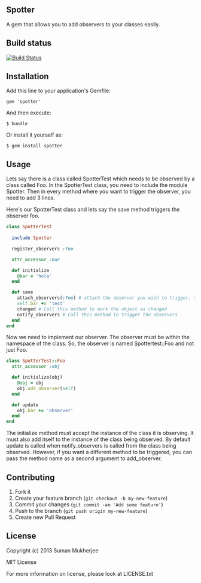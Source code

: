 ## Spotter

A gem that allows you to add observers to your classes easily.

## Build status

[![Build Status](https://travis-ci.org/sumanmukherjee03/spotter.png)](https://travis-ci.org/sumanmukherjee03/spotter)

## Installation

Add this line to your application's Gemfile:

    gem 'spotter'

And then execute:

    $ bundle

Or install it yourself as:

    $ gem install spotter

## Usage
Lets say there is a class called SpotterTest which needs to be observed by a class called Foo.
In the SpotterTest class, you need to include the module Spotter.
Then in every method where you want to trigger the observer, you need to add 3 lines.

Here's our SpotterTest class and lets say the save method triggers the observer foo.
```ruby
class SpotterTest
  
  include Spotter

  register_observers :foo

  attr_accessor :bar

  def initialize
    @bar = 'hola'
  end

  def save
    attach_observers(:foo) # attach the observer you wish to trigger. You can have multiple comma separated observers.
    self.bar += 'test'
    changed # Call this method to mark the object as changed
    notify_observers # Call this method to trigger the observers
  end
end
```

Now we need to implement our observer.
The observer must be within the namespace of the class.
So, the observer is named Spottertest::Foo and not just Foo.

```ruby
class SpotterTest::Foo
  attr_accessor :obj

  def initialize(obj)
    @obj = obj
    obj.add_observer(self)
  end

  def update
    obj.bar += 'observer'
  end
end
```

The initialize method must accept the instance of the class it is observing.
It must also add itself to the instance of the class being observed.
By default update is called when notify_observers is called from the class being observed.
However, if you want a different method to be triggered, you can pass the method name as a second argument to add_observer.

## Contributing

1. Fork it
2. Create your feature branch (`git checkout -b my-new-feature`)
3. Commit your changes (`git commit -am 'Add some feature'`)
4. Push to the branch (`git push origin my-new-feature`)
5. Create new Pull Request

## License
Copyright (c) 2013 Suman Mukherjee

MIT License

For more information on license, please look at LICENSE.txt

